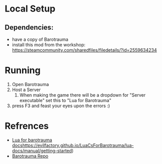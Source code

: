 # Local Setup

## Dependencies:
- have a copy of Barotrauma
- install this mod from the workshop: https://steamcommunity.com/sharedfiles/filedetails/?id=2559634234

# Running
1. Open Barotrauma
2. Host a Server
   1. When making the game there will be a dropdown for "Server executable" set this to "Lua for Barotrauma"
3. press F3 and feast your eyes upon the errors :)

# Refrences
- [Lua for barotrauma docs](https://evilfactory.github.io/LuaCsForBarotrauma/lua-docs/manual/getting-started/)https://evilfactory.github.io/LuaCsForBarotrauma/lua-docs/manual/getting-started)
- [Barotrauma Repo](https://github.com/evilfactory/LuaCsForBarotrauma/tree/6b149e0498b9b634847c867ec6a211532f609c7b)



